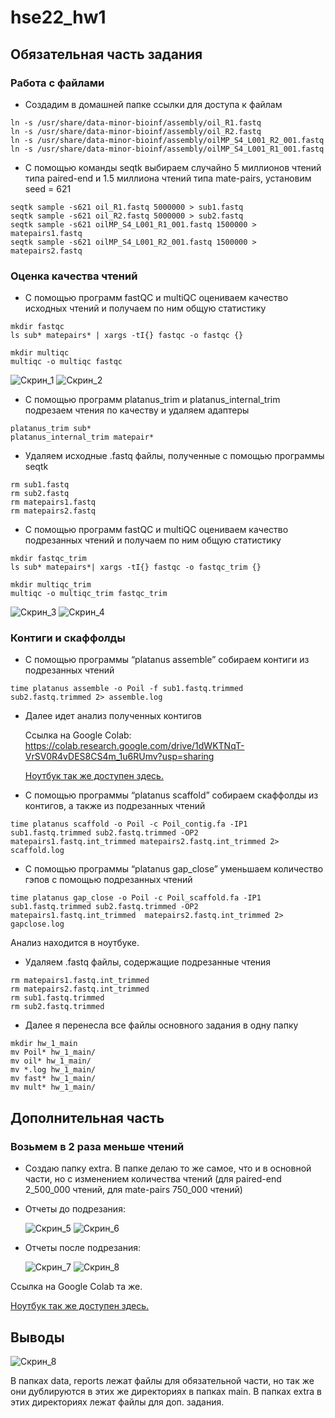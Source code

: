 # hse22_hw1

## Обязательная часть задания 
### Работа с файлами

- Создадим в домашней папке ссылки для доступа к файлам

```
ln -s /usr/share/data-minor-bioinf/assembly/oil_R1.fastq
ln -s /usr/share/data-minor-bioinf/assembly/oil_R2.fastq
ln -s /usr/share/data-minor-bioinf/assembly/oilMP_S4_L001_R2_001.fastq
ln -s /usr/share/data-minor-bioinf/assembly/oilMP_S4_L001_R1_001.fastq
```

- С помощью команды seqtk выбираем случайно 5 миллионов чтений типа paired-end и 1.5 миллиона чтений типа mate-pairs, установим seed = 621


```
seqtk sample -s621 oil_R1.fastq 5000000 > sub1.fastq
seqtk sample -s621 oil_R2.fastq 5000000 > sub2.fastq
seqtk sample -s621 oilMP_S4_L001_R1_001.fastq 1500000 > matepairs1.fastq
seqtk sample -s621 oilMP_S4_L001_R2_001.fastq 1500000 > matepairs2.fastq
```

### Оценка качества чтений 

- С помощью программ fastQC и multiQC оцениваем качество исходных чтений и получаем по ним общую статистику

```
mkdir fastqc
ls sub* matepairs* | xargs -tI{} fastqc -o fastqc {}

mkdir multiqc
multiqc -o multiqc fastqc
```

![Скрин_1](https://github.com/XeniaMishina/hse22_hw1/blob/main/screenshots/general_main_1.png)
![Скрин_2](https://github.com/XeniaMishina/hse22_hw1/blob/main/screenshots/quality_score_main_1.png)


- С помощью программ platanus_trim и platanus_internal_trim подрезаем чтения по качеству и удаляем адаптеры

```
platanus_trim sub*
platanus_internal_trim matepair*
```
- Удаляем исходные .fastq файлы, полученные с помощью программы seqtk
```
rm sub1.fastq
rm sub2.fastq
rm matepairs1.fastq 
rm matepairs2.fastq
```

- С помощью программ fastQC и multiQC оцениваем качество подрезанных чтений и получаем по ним общую статистику
```
mkdir fastqc_trim
ls sub* matepairs*| xargs -tI{} fastqc -o fastqc_trim {}

mkdir multiqc_trim
multiqc -o multiqc_trim fastqc_trim
```

![Скрин_3](https://github.com/XeniaMishina/hse22_hw1/blob/main/screenshots/general_main_2.png)
![Скрин_4](https://github.com/XeniaMishina/hse22_hw1/blob/main/screenshots/quality_score_main_2.png)


### Контиги и скаффолды

- С помощью программы “platanus assemble” собираем контиги из подрезанных чтений
```
time platanus assemble -o Poil -f sub1.fastq.trimmed sub2.fastq.trimmed 2> assemble.log
```
- Далее идет анализ полученных контигов

  Ссылка на Google Colab: https://colab.research.google.com/drive/1dWKTNqT-VrSV0R4vDES8CS4m_1u6RUmv?usp=sharing
  
  [Ноутбук так же доступен здесь.](https://github.com/XeniaMishina/hse22_hw1/blob/main/src/hse22_hw1.ipynb)

- С помощью программы “platanus scaffold” собираем скаффолды из контигов, а также из подрезанных чтений
```
time platanus scaffold -o Poil -c Poil_contig.fa -IP1 sub1.fastq.trimmed sub2.fastq.trimmed -OP2 matepairs1.fastq.int_trimmed matepairs2.fastq.int_trimmed 2> scaffold.log
```
- С помощью программы “platanus gap_close” уменьшаем количество гэпов с помощью подрезанных чтений

```
time platanus gap_close -o Poil -c Poil_scaffold.fa -IP1 sub1.fastq.trimmed sub2.fastq.trimmed -OP2 matepairs1.fastq.int_trimmed  matepairs2.fastq.int_trimmed 2> gapclose.log
```

Анализ находится в ноутбуке.

- Удаляем .fastq файлы, содержащие подрезанные чтения
```
rm matepairs1.fastq.int_trimmed
rm matepairs2.fastq.int_trimmed
rm sub1.fastq.trimmed
rm sub2.fastq.trimmed
```

- Далее я перенесла все файлы основного задания в одну папку

```
mkdir hw_1_main
mv Poil* hw_1_main/
mv oil* hw_1_main/
mv *.log hw_1_main/
mv fast* hw_1_main/
mv mult* hw_1_main/
```


## Дополнительная часть
### Возьмем в 2 раза меньше чтений

- Создаю папку extra. В папке делаю то же самое, что и в основной части, но с изменением количества чтений (для paired-end 2_500_000 чтений, для mate-pairs 750_000 чтений)



 - Отчеты до подрезания:
    
    ![Скрин_5](https://github.com/XeniaMishina/hse22_hw1/blob/main/screenshots/general_extra_1.png)
    ![Скрин_6](https://github.com/XeniaMishina/hse22_hw1/blob/main/screenshots/quality_score_extra_1.png)
    
  - Отчеты после подрезания:
    
    ![Скрин_7](https://github.com/XeniaMishina/hse22_hw1/blob/main/screenshots/general_extra_2.png)
    ![Скрин_8](https://github.com/XeniaMishina/hse22_hw1/blob/main/screenshots/quality_score_extra_2.png)

Ссылка на Google Colab та же.
 
[Ноутбук так же доступен здесь.](https://github.com/XeniaMishina/hse22_hw1/blob/main/src/hse22_hw1.ipynb)

## Выводы

![Скрин_8](https://github.com/XeniaMishina/hse22_hw1/blob/main/screenshots/resume.png)


В папках data, reports лежат файлы для обязательной части, но так же они дублируются в этих же директориях в папках main. В папках extra в этих директориях лежат файлы для доп. задания. 


   
